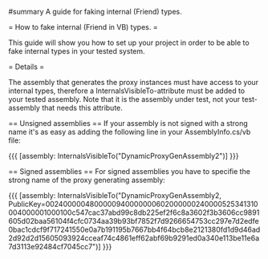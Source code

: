 #summary A guide for faking internal (Friend) types.

= How to fake internal (Friend in VB) types. =

This guide will show you how to set up your project in order to be able to fake internal types in your tested system.


= Details =

The assembly that generates the proxy instances must have access to your internal types, therefore a InternalsVisibleTo-attribute must be added to your tested assembly. Note that it is the assembly under test, not your test-assembly that needs this attribute.

== Unsigned assemblies ==
If your assembly is not signed with a strong name it's as easy as adding the following line in your AssemblyInfo.cs/vb file:

{{{
[assembly: InternalsVisibleTo("DynamicProxyGenAssembly2")]
}}}

== Signed assemblies ==
For signed assemblies you have to specifie the strong name of the proxy generating assembly:

{{{
[assembly: InternalsVisibleTo("DynamicProxyGenAssembly2, PublicKey=0024000004800000940000000602000000240000525341310004000001000100c547cac37abd99c8db225ef2f6c8a3602f3b3606cc9891605d02baa56104f4cfc0734aa39b93bf7852f7d9266654753cc297e7d2edfe0bac1cdcf9f717241550e0a7b191195b7667bb4f64bcb8e2121380fd1d9d46ad2d92d2d15605093924cceaf74c4861eff62abf69b9291ed0a340e113be11e6a7d3113e92484cf7045cc7")]
}}}